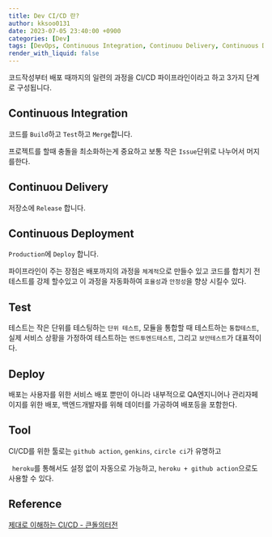 ```yaml
---
title: Dev CI/CD 란?
author: kksoo0131
date: 2023-07-05 23:40:00 +0900
categories: [Dev]
tags: [DevOps, Continuous Integration, Continuou Delivery, Continuous Deployment]
render_with_liquid: false
---
```

코드작성부터 배포 때까지의 일련의 과정을 CI/CD 파이프라인이라고 하고 3가지 단계로 구성됩니다.

## Continuous Integration
코드를 `Build`하고 `Test`하고 `Merge`합니다.

프로젝트를 할때 충돌을 최소화하는게 중요하고 보통 작은 `Issue`단위로 나누어서 머지를한다.
## Continuou Delivery
저장소에 `Release` 합니다.

## Continuous Deployment
`Production`에 `Deploy` 합니다.


파이프라인이 주는 장점은 배포까지의 과정을 `체계적`으로 만들수 있고 코드를 합치기 전 테스트를 강제 할수있고 이 과정을 자동화하여 `효율성`과 `안정성`을 향상 시킬수 있다.

## Test
 테스트는 작은 단위를 테스팅하는 `단위 테스트`, 모듈을 통합할 때 테스트하는 `통합테스트`, 실제 서비스 상황을 가정하여 테스트하는 `엔드투엔드테스트`, 그리고 `보안테스트`가 대표적이다.

 ## Deploy
 배포는 사용자를 위한 서비스 배포 뿐만이 아니라 내부적으로 QA엔지니어나 관리자페이지를 위한 배포, 백엔드개발자를 위해 데이터를 가공하여 배포등을 포함한다.

 ## Tool
 CI/CD를 위한 툴로는 `github action`, `genkins`, `circle ci`가 유명하고

` heroku`를 통해서도 설정 없이 자동으로 가능하고, `heroku + github action`으로도 사용할 수 있다.


## Reference

[제대로 이해하는 CI/CD - 큰돌의터전](https://www.youtube.com/watch?v=KTHZyV9yJGY)